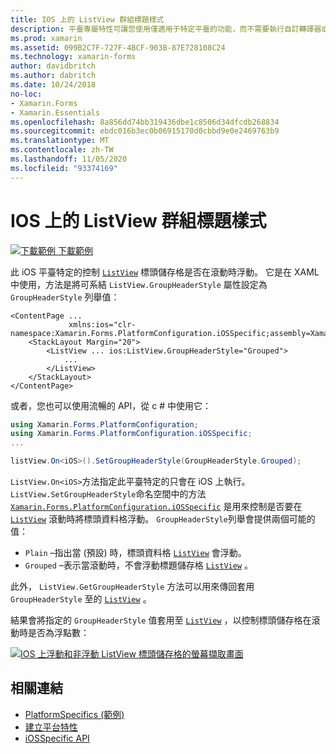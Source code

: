 ```yaml
---
title: IOS 上的 ListView 群組標題樣式
description: 平臺專屬特性可讓您使用僅適用于特定平臺的功能，而不需要執行自訂轉譯器或效果。 本文說明如何使用 iOS 平臺特定的，控制 ListView 標頭資料格是否在滾動時浮動。
ms.prod: xamarin
ms.assetid: 099B2C7F-727F-4BCF-903B-87E728108C24
ms.technology: xamarin-forms
author: davidbritch
ms.author: dabritch
ms.date: 10/24/2018
no-loc:
- Xamarin.Forms
- Xamarin.Essentials
ms.openlocfilehash: 8a856dd74bb319436dbe1c8506d34dfcdb268834
ms.sourcegitcommit: ebdc016b3ec0b06915170d0cbbd9e0e2469763b9
ms.translationtype: MT
ms.contentlocale: zh-TW
ms.lasthandoff: 11/05/2020
ms.locfileid: "93374169"
---
```

# <a name="listview-group-header-style-on-ios"></a>IOS 上的 ListView 群組標題樣式

[![下載範例](~/media/shared/download.png) 下載範例](/samples/xamarin/xamarin-forms-samples/userinterface-platformspecifics)

此 iOS 平臺特定的控制 [`ListView`](xref:Xamarin.Forms.ListView) 標頭儲存格是否在滾動時浮動。 它是在 XAML 中使用，方法是將可系結 `ListView.GroupHeaderStyle` 屬性設定為 `GroupHeaderStyle` 列舉值：

```xaml
<ContentPage ...
             xmlns:ios="clr-namespace:Xamarin.Forms.PlatformConfiguration.iOSSpecific;assembly=Xamarin.Forms.Core">
    <StackLayout Margin="20">
        <ListView ... ios:ListView.GroupHeaderStyle="Grouped">
            ...
        </ListView>
    </StackLayout>
</ContentPage>
```

或者，您也可以使用流暢的 API，從 c # 中使用它：

```csharp
using Xamarin.Forms.PlatformConfiguration;
using Xamarin.Forms.PlatformConfiguration.iOSSpecific;
...

listView.On<iOS>().SetGroupHeaderStyle(GroupHeaderStyle.Grouped);
```

`ListView.On<iOS>`方法指定此平臺特定的只會在 iOS 上執行。 `ListView.SetGroupHeaderStyle`命名空間中的方法 [`Xamarin.Forms.PlatformConfiguration.iOSSpecific`](xref:Xamarin.Forms.PlatformConfiguration.iOSSpecific) 是用來控制是否要在 [`ListView`](xref:Xamarin.Forms.ListView) 滾動時將標頭資料格浮動。 `GroupHeaderStyle`列舉會提供兩個可能的值：

- `Plain` –指出當 (預設) 時，標頭資料格 [`ListView`](xref:Xamarin.Forms.ListView) 會浮動。
- `Grouped` –表示當滾動時，不會浮動標題儲存格 [`ListView`](xref:Xamarin.Forms.ListView) 。

此外， `ListView.GetGroupHeaderStyle` 方法可以用來傳回套用 `GroupHeaderStyle` 至的 [`ListView`](xref:Xamarin.Forms.ListView) 。

結果會將指定的 `GroupHeaderStyle` 值套用至 [`ListView`](xref:Xamarin.Forms.ListView) ，以控制標頭儲存格在滾動時是否為浮點數：

[![IOS 上浮動和非浮動 ListView 標頭儲存格的螢幕擷取畫面](listview-group-header-style-images/group-header-styles.png "具有浮動和非浮動標題儲存格的 ListView")](listview-group-header-style-images/group-header-styles-large.png#lightbox "具有浮動和非浮動標題儲存格的 ListView")

## <a name="related-links"></a>相關連結

- [PlatformSpecifics (範例) ](/samples/xamarin/xamarin-forms-samples/userinterface-platformspecifics)
- [建立平台特性](~/xamarin-forms/platform/platform-specifics/index.md#creating-platform-specifics)
- [iOSSpecific API](xref:Xamarin.Forms.PlatformConfiguration.iOSSpecific)